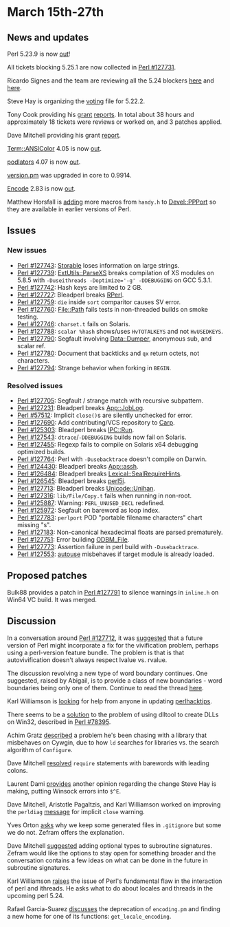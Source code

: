 # March 15th-27th

## News and updates

Perl 5.23.9 is now
[out](http://www.nntp.perl.org/group/perl.perl5.porters/235251)!

All tickets blocking 5.25.1 are now collected in
[Perl #127731](https://rt.perl.org/Ticket/Display.html?id=127731).

Ricardo Signes and the team are reviewing all the 5.24 blockers
[here](http://www.nntp.perl.org/group/perl.perl5.porters/235177)
and
[here](http://www.nntp.perl.org/group/perl.perl5.porters/235322).

Steve Hay is organizing the
[voting](http://www.nntp.perl.org/group/perl.perl5.porters/235132)
file for 5.22.2.

Tony Cook providing his
[grant](http://www.nntp.perl.org/group/perl.perl5.porters/235275)
[reports](http://www.nntp.perl.org/group/perl.perl5.porters/235276).
In total about 38 hours and approximately 18 tickets were reviews
or worked on, and 3 patches applied.

Dave Mitchell providing his grant
[report](http://www.nntp.perl.org/group/perl.perl5.porters/235282).

[Term::ANSIColor](https://metacpan.org/pod/Term::ANSIColor) 4.05
is now
[out](http://www.nntp.perl.org/group/perl.perl5.porters/235271).

[podlators](https://metacpan.org/release/podlators) 4.07 is now
[out](http://www.nntp.perl.org/group/perl.perl5.porters/235268).

[version.pm](https://metacpan.org/pod/version) was upgraded in
core to 0.9914.

[Encode](https://metacpan.org/pod/Encode) 2.83 is now
[out](http://www.nntp.perl.org/group/perl.perl5.porters/235373).

Matthew Horsfall is
[adding](http://www.nntp.perl.org/group/perl.perl5.porters/235208)
more macros from `handy.h` to
[Devel::PPPort](https://metacpan.org/pod/Devel::PPPort) so they
are available in earlier versions of Perl.

## Issues

### New issues

* [Perl #127743](https://rt.perl.org/Ticket/Display.html?id=127743):
  [Storable](https://metacpan.org/pod/Storable) loses information
  on large strings.
* [Perl #127739](https://rt.perl.org/Ticket/Display.html?id=127739):
  [ExtUtils::ParseXS](https://metacpan.org/pod/ExtUtils::ParseXS)
  breaks compilation of XS modules on 5.8.5 with
  `-Duseithreads -Doptimize='-g' -DDEBUGGING` on GCC 5.3.1.
* [Perl #127742](https://rt.perl.org/Ticket/Display.html?id=127742):
  Hash keys are limited to 2 GB.
* [Perl #127727](https://rt.perl.org/Ticket/Display.html?id=127727):
  Bleadperl breaks
  [RPerl](https://metacpan.org/pod/RPerl).
* [Perl #127759](https://rt.perl.org/Ticket/Display.html?id=127759):
  `die` inside `sort` comparitor causes SV error.
* [Perl #127760](https://rt.perl.org/Ticket/Display.html?id=127760):
  [File::Path](https://metacpan.org/pod/File::Path) fails tests in
  non-threaded builds on smoke testing.
* [Perl #127746](https://rt.perl.org/Ticket/Display.html?id=127746):
  `charset.t` fails on Solaris.
* [Perl #127788](https://rt.perl.org/Ticket/Display.html?id=127788):
  `scalar %hash` shows/uses `HvTOTALKEYS` and not `HvUSEDKEYS`.
* [Perl #127790](https://rt.perl.org/Ticket/Display.html?id=127790):
  Segfault involving
  [Data::Dumper](https://metacpan.org/pod/Data::Dumper), anonymous
  sub, and scalar ref.
* [Perl #127780](https://rt.perl.org/Ticket/Display.html?id=127780):
  Document that backticks and `qx` return octets, not characters.
* [Perl #127794](https://rt.perl.org/Ticket/Display.html?id=127794):
  Strange behavior when forking in `BEGIN`.

### Resolved issues

* [Perl #127705](https://rt.perl.org/Ticket/Display.html?id=127705):
  Segfault / strange match with recursive subpattern.
* [Perl #127231](https://rt.perl.org/Ticket/Display.html?id=127231):
  Bleadperl breaks
  [App::JobLog](https://metacpan.org/pod/App::JobLog).
* [Perl #57512](https://rt.perl.org/Ticket/Display.html?id=57512):
  Implicit `close()`s are silently unchecked for error.
* [Perl #127690](https://rt.perl.org/Ticket/Display.html?id=127690):
  Add contributing/VCS repository to
  [Carp](https://metacpan.org/pod/Carp).
* [Perl #125303](https://rt.perl.org/Ticket/Display.html?id=125303):
  Bleadperl breaks [IPC::Run](https://metacpan.org/pod/IPC::Run).
* [Perl #127543](https://rt.perl.org/Ticket/Display.html?id=127543):
  `dtrace`/`-DDEBUGGING` builds now fail on Solaris.
* [Perl #127455](https://rt.perl.org/Ticket/Display.html?id=127455):
  Regexp fails to compile on Solaris x64 debugging optimized
  builds.
* [Perl #127764](https://rt.perl.org/Ticket/Display.html?id=127764):
  Perl with `-Dusebacktrace` doesn't compile on Darwin.
* [Perl #124430](https://rt.perl.org/Ticket/Display.html?id=124430):
  Bleadperl breaks [App::assh](https://metacpan.org/pod/App::assh).
* [Perl #126484](https://rt.perl.org/Ticket/Display.html?id=126484):
  Bleadperl breaks
  [Lexical::SealRequireHints](https://metacpan.org/pod/Lexical::SealRequireHints).
* [Perl #126545](https://rt.perl.org/Ticket/Display.html?id=126545):
  Bleadperl breaks [perl5i](https://metacpan.org/pod/perl5i).
* [Perl #127713](https://rt.perl.org/Ticket/Display.html?id=127713):
  Bleadperl breaks
  [Unicode::Unihan](https://metacpan.org/pod/Unicode::Unihan).
* [Perl #127316](https://rt.perl.org/Ticket/Display.html?id=127316):
  `lib/File/Copy.t` fails when running in non-root.
* [Perl #125887](https://rt.perl.org/Ticket/Display.html?id=125887):
  Warning: `PERL_UNUSED_DECL` redefined.
* [Perl #125972](https://rt.perl.org/Ticket/Display.html?id=125972):
  Segfault on bareword as loop index.
* [Perl #127783](https://rt.perl.org/Ticket/Display.html?id=127783):
  `perlport` POD "portable filename characters" chart missing "s".
* [Perl #127183](https://rt.perl.org/Ticket/Display.html?id=127183):
  Non-canonical hexadecimal floats are parsed prematurely.
* [Perl #127751](https://rt.perl.org/Ticket/Display.html?id=127751):
  Error building [ODBM_File](https://metacpan.org/pod/ODBM_File).
* [Perl #127773](https://rt.perl.org/Ticket/Display.html?id=127773):
  Assertion failure in perl build with `-Dusebacktrace`.
* [Perl #127553](https://rt.perl.org/Ticket/Display.html?id=127553):
  [autouse](https://metacpan.org/pod/autouse) misbehaves if target
  module is already loaded.

## Proposed patches

Bulk88 provides a patch in
[Perl #127791](https://rt.perl.org/Ticket/Display.html?id=127791)
to silence warnings in `inline.h` on Win64 VC build. It was
merged.

## Discussion

In a conversation around
[Perl #127712](https://rt.perl.org/Ticket/Display.html?id=127712),
it was
[suggested](http://www.nntp.perl.org/group/perl.perl5.porters/235147)
that a future version of Perl might incorporate a fix for the
vivification problem, perhaps using a perl-version feature bundle.
The problem is that is that autovivification doesn't always respect
lvalue vs. rvalue.

The discussion revolving a new type of word boundary continues.
One suggested, raised by Abigail, is to provide a class of new
boundaries - word boundaries being only one of them. Continue to read
the thread
[here](http://www.nntp.perl.org/group/perl.perl5.porters/234957).

Karl Williamson is
[looking](http://www.nntp.perl.org/group/perl.perl5.porters/235188)
for help from anyone in updating
[perlhacktips](http://perldoc.perl.org/perlhacktips.html).

There seems to be a
[solution](http://www.nntp.perl.org/group/perl.perl5.porters/235194)
to the problem of using dlltool to create DLLs on Win32, described
in [Perl #78395](https://rt.perl.org/Ticket/Display.html?id=78395).

Achim Gratz
[described](http://www.nntp.perl.org/group/perl.perl5.porters/235257)
a problem he's been chasing with a library that misbehaves on Cywgin,
due to how `ld` searches for libraries vs. the search algorithm of
`Configure`.

Dave Mitchell
[resolved](http://www.nntp.perl.org/group/perl.perl5.porters/235248)
`require` statements with barewords with leading colons.

Laurent Dami
[provides](http://www.nntp.perl.org/group/perl.perl5.porters/235151)
another opinion regarding the change Steve Hay is making, putting
Winsock errors into `$^E`.

Dave Mitchell, Aristotle Pagaltzis, and Karl Williamson worked on
improving the `perldiag`
[message](http://www.nntp.perl.org/group/perl.perl5.porters/235339)
for implicit `close` warning.

Yves Orton
[asks](http://www.nntp.perl.org/group/perl.perl5.porters/235434)
why we keep some generated files in `.gitignore` but some we do
not. Zefram offers the explanation.

Dave Mitchell
[suggested](http://www.nntp.perl.org/group/perl.perl5.porters/235333)
adding optional types to subroutine signatures. Zefram would like
the options to stay open for something broader and the conversation
contains a few ideas on what can be done in the future in subroutine
signatures.

Karl Williamson
[raises](http://www.nntp.perl.org/group/perl.perl5.porters/235289)
the issue of Perl's fundamental flaw in the interaction of perl and
ithreads. He asks what to do about locales and threads in the
upcoming perl 5.24.

Rafael Garcia-Suarez
[discusses](http://www.nntp.perl.org/group/perl.perl5.porters/235294)
the deprecation of `encoding.pm` and finding a new home for one of
its functions: `get_locale_encoding`.
